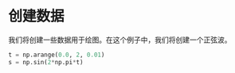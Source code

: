 # 创建数据

我们将创建一些数据用于绘图。在这个例子中，我们将创建一个正弦波。

```python
t = np.arange(0.0, 2, 0.01)
s = np.sin(2*np.pi*t)
```
